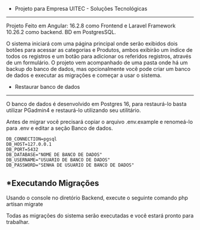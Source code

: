  * Projeto para Empresa UITEC - Soluções Tecnológicas
--------------------------------------------------
Projeto Feito em Angular: 16.2.8 como Frontend e Laravel Framework 10.26.2 como backend. BD em PostgresSQL.

O sistema iniciará com uma página principal onde serão exibidos dois botões para acessar as categorias e Produtos, ambos exibirão um índice de todos os registros e um botão para adicionar os referidos registros, através de um formulário.
O projeto vem acompanhado de uma pasta onde há um backup do banco de dados, mas opcionalmente você pode criar um banco de dados e executar as migrações e começar a usar o sistema.


* Restaurar banco de dados
----------------------------------------
O banco de dados é desenvolvido em Postgres 16, para restaurá-lo basta utilizar PGadmin4 e restaurá-lo utilizando seu utilitário.

Antes de migrar você precisará copiar o arquivo .env.example e renomeá-lo para .env e editar a seção Banco de dados.
```
DB_CONNECTION=pgsql
DB_HOST=127.0.0.1
DB_PORT=5432
DB_DATABASE="NOME DE BANCO DE DADOS"
DB_USERNAME="USUARIO DE BANCO DE DADOS"
DB_PASSWORD="SENHA DE USUARIO DE BANCO DE DADOS"
```

*Executando Migrações
--------------------------------------
Usando o console no diretório Backend, execute o seguinte comando
php artisan migrate

Todas as migrações do sistema serão executadas e você estará pronto para trabalhar.



